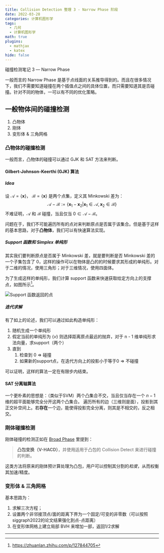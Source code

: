 ```yaml
---
title: Collision Detection 整理 3 - Narrow Phase 阶段
date: 2022-03-28
categories: 计算机图形学
tags:
  - 几何
  - 计算机图形学
math: true
plugins:
  - mathjax
  - katex
hide: false
---
```


碰撞检测笔记 3 — Narrow Phase

<!-- more -->

一般而言的 Narrow Phase 是基于点线面的关系推导得到的。而且在很多情况下，我们不需要知道碰撞在两个插值点之间的具体位置，而只需要知道其是否碰撞。针对不同的物体，一可以有不同的优化策略。

## 一般物体间的碰撞检测

1. 凸物体
2. 刚体
3. 变形体 & 三角网格

### 凸物体的碰撞检测

一般而言，凸物体的碰撞可以通过 GJK 和 SAT 方法来判断。

#### Gilbert-Johnson-Keerthi (GJK) 算法

##### Idea

设 $\mathcal A = \{\mathbf x\}$， $\mathcal B = \{\mathbf x\}$ 是两个点集，定义其 Minkowski 差为：
$$
\mathcal A - \mathcal B :=\{\mathbf x_1 - \mathbf x_2| \mathbf x_1 \in \mathcal A, \mathbf x_2 \in \mathcal B \}
$$
不难证明，$\mathcal A$ 和 $\mathcal B$ 碰撞，当且仅当 $0 \in \mathcal A - \mathcal B$。

问题在于，我们不可能遍历所有的点对来判断原点是否属于该集合。但是基于这样的基本思路，对于**凸物体**，我们可以有快速算法实现。

##### Support 函数和 Simplex 单纯形

其实我们要判断原点是否属于 Minkowski 差，就是要判断是否 Minkowski 差的一个子集包含了 $0$，这样的操作可以在物体是凸的的时候要求其形成的单纯形。对于二维的情况，使用三角形；对于三维情况，使用四面体。

为了生成这样的单纯形，我们计算 support 函数来快速获取给定方向上的支撑点，如图所示[^1]。

![Support 函数返回的点](https://pic1.zhimg.com/80/v2-2ac6f479d9ba1510b75d89fd0dbb56f0_1440w.jpg)



##### 迭代求解

有了如上的论述，我们可以通过如此构造单纯形：

1. 随机生成一个单纯形
2. 假定当前的单纯形为 $\{v\}$ 则选择距离原点最远的抛弃，对于 n - 1 维单纯形求法向量，求support（两个）
3. 直到
   1. 检查到 0 => 碰撞
   2. 如果新的support点，在迭代方向上的投影小于等于0 => 不碰撞

可以证明，这样的算法一定在有限步内结束。

#### SAT 分离轴算法

一个更朴素的思想是：（类似于SVM）两个凸集合不交，当且仅当存在一个 $n - 1$ 维的超平面能够完全分开这两个凸集合。 遍历所有的边（三维则是面），投影到其正交补空间上。若**存在**一个边，能使得投影完全分离，则其是不相交的，反之相交。

### 刚体碰撞检测

刚体碰撞的检测正如在 [Broad Phase](BroadPhase) 里提到：

> **凸包变换（V-HACD）**，并使用适用于凸包的 Collision Detect 来进行碰撞的判断。

这类方法将原来的刚体预计算处理为凸包，用户可以控制其分割的*粒度*，从而权衡其加速/精度。

### 变形体 & 三角网格

基本思路为：

1. 求解三次方程；
2. 设置两个非邻接顶点/面的距离下界为一个固定/可变的非零数（可以按照siggraph2022的论文结果强化到点-点距离）
3. 在变形体网格上建立局部 BVH 来增加一部，返回1/2求解







---

[^1]:https://zhuanlan.zhihu.com/p/127844705
